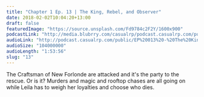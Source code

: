 ```yaml
---
title: "Chapter 1 Ep. 13 | The King, Rebel, and Observer"
date: 2018-02-02T10:04:20+13:00
draft: false
featuredImage: "https://source.unsplash.com/Fd9784c2F2Y/1600x900"
podcastLink: "http://media.blubrry.com/casualrp/podcast.casualrp.com/public/EP%20013%20-%20The%20King%20Rebel%20and%20Observer.mp3"
audioLink: "http://podcast.casualrp.com/public/EP%20013%20-%20The%20King%20Rebel%20and%20Observer.mp3"
audioSize: "104000000"
audioLength: "1:53:56"
slug: "13"
---
```


The Craftsman of New Forlonde are attacked and it's the party to the rescue. Or is it? Murders and magic and rooftop chases are all going on while Leila has to weigh her loyalties and choose who dies.
